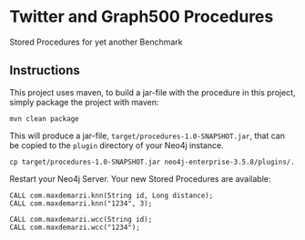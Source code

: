 # Twitter and Graph500 Procedures
Stored Procedures for yet another Benchmark


Instructions
------------ 

This project uses maven, to build a jar-file with the procedure in this
project, simply package the project with maven:

    mvn clean package

This will produce a jar-file, `target/procedures-1.0-SNAPSHOT.jar`,
that can be copied to the `plugin` directory of your Neo4j instance.

    cp target/procedures-1.0-SNAPSHOT.jar neo4j-enterprise-3.5.8/plugins/.
    

Restart your Neo4j Server. Your new Stored Procedures are available:

    CALL com.maxdemarzi.knn(String id, Long distance);
    CALL com.maxdemarzi.knn("1234", 3);

    CALL com.maxdemarzi.wcc(String id);
    CALL com.maxdemarzi.wcc("1234");
